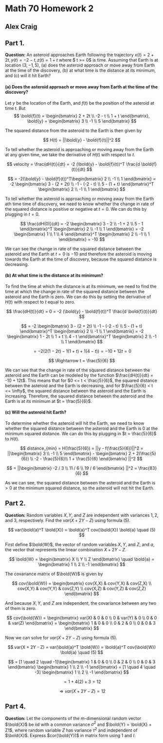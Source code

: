 # Math 70 Homework 2

## Alex Craig

## Part 1.

**Question:** An asteroid approaches Earth following the trajectory $x(t) = 2 + 2t, y(t) = -2 -t, z(t) = 1 + t$ where $ t >= 0$ is time. Assuming that Earth is at location $(3, -1, 5)$, (a) does the asteroid approach or move away from Earth at the time of the discovery, (b) at what time is the distance at its minimum, and (c) will it hit Earth?

#### (a) Does the asteroid approach or move away from Earth at the time of the discovery?

Let $y$ be the location of the Earth, and $f(t)$ be the position of the asteroid at time $t$.
But
$$
\bold{f}(t) = \begin{bmatrix} 2 + 2t \\ -2 - t \\ 1 + t \end{bmatrix}, \bold{y} = \begin{bmatrix} 3 \\ -1 \\ 5 \end{bmatrix}
$$

The squared distance from the asteroid to the Earth is then given by

$$
H(t) = ||\bold{y} - \bold{f}(t)||^2
$$

To tell whether the asteroid is approaching or moving away from the Earth at any given time, we take the derivative of $H(t)$ with respect to $t$.

$$
velocity = \frac{dH(t)}{dt} = -2 (\bold{y} - \bold{f}(t))^T \frac{d \bold{f}(t)}{dt}
$$

$$
= -2(\bold{y} - \bold{f}(t))^T\begin{bmatrix} 2 \\ -1 \\ 1 \end{bmatrix} = -2 \begin{bmatrix} 3 - (2 + 2t) \\ -1 - (-2 - t) \\ 5 - (1 + t) \end{bmatrix}^T \begin{bmatrix} 2 \\ -1 \\ 1 \end{bmatrix}
$$

To tell whether the asteroid is approaching or moving away from the Earth ath time time of discovery, we need to know whether the change in rate of the squared distance is positive or negative at $t = 0$. We can do this by plugging in $t = 0$.

$$
\frac{dH(0)}{dt} = -2 \begin{bmatrix} 3 - 2 \\ -1 + 2 \\ 5 - 1 \end{bmatrix}^T \begin{bmatrix} 2 \\ -1 \\ 1 \end{bmatrix} = -2 \begin{bmatrix} 1 \\ 1 \\ 4 \end{bmatrix}^T \begin{bmatrix} 2 \\ -1 \\ 1 \end{bmatrix} = -10
$$

We can see the change in rate of the squared distance between the asteroid and the Earth at $t = 0$ is $-10$ and therefore the asteroid is moving towards the Earth at the time of discovery, because the squared distance is decreasing.

#### (b) At what time is the distance at its minimum?

To find the time at which the distance is at its minimum, we need to find the time at which the change in rate of the squared distance between the asteroid and the Earth is zero. We can do this by setting the derivative of $H(t)$ with respect to $t$ equal to zero.

$$
\frac{dH(t)}{dt} = 0 = -2 (\bold{y} - \bold{f}(t))^T \frac{d \bold{f}(t)}{dt}
$$

$$
= -2 \begin{bmatrix} 3 - (2 + 2t) \\ -1 - (-2 - t) \\ 5 - (1 + t) \end{bmatrix}^T \begin{bmatrix} 2 \\ -1 \\ 1 \end{bmatrix} = -2 \begin{bmatrix} 1 - 2t \\ 1 + t \\ 4 - t \end{bmatrix}^T \begin{bmatrix} 2 \\ -1 \\ 1 \end{bmatrix}
$$

$$
= -2 (2(1 - 2t) - 1(1 + t) + 1(4 - t)) = -10 + 12t = 0
$$

$$
\Rightarrow t = \frac{5}{6}
$$

We can see that the change in rate of the squared distance between the asteroid and the Earth can be modeled by the function $\frac{dH(t)}{dt} = -10 + 12t$. This means that for $0 <= t < \frac{5}{6}$, the squared distance between the asteroid and the Earth is decreasing, and for $\frac{5}{6} < t <= \infty$, the squared distance between the asteroid and the Earth is increasing. Therefore, the squared distance between the asteroid and the Earth is at its minimum at $t = \frac{5}{6}$.

#### (c) Will the asteroid hit Earth?

To determine whether the asteroid will hit the Earth, we need to know whether the squared distance between the asteroid and the Earth is 0 at the minimum squared distance. We can do this by plugging in $t = \frac{5}{6}$ to $H(t)$.

$$
distance_{min} = H(\frac{5}{6}) = ||y - f(\frac{5}{6})||^2 = ||\begin{bmatrix} 3 \\ -1 \\ 5 \end{bmatrix} - \begin{bmatrix} 2 + 2(\frac{5}{6}) \\ -2 - \frac{5}{6}\\ 1 + \frac{5}{6} \end{bmatrix} ||^2
$$

$$
= ||\begin{bmatrix} -2 / 3 \\ 11 / 6 \\ 19 / 6 \end{bmatrix} ||^2 = \frac{83}{6}
$$

As we can see, the squared distance between the asteroid and the Earth is $>0$ at the minimum squared distance, so the asteroid will not hit the Earth.

## Part 2.

**Question:** Random variables $X, Y$, and $Z$ are independent with variances $1, 2$, and $3$, respectively. Find the $var(X + 2Y - Z)$ using formula (5).

$$
var(\bold{a}^T \bold{X}) = \bold{a}^T cov(\bold{X}) \bold{a} \quad (5)
$$

First define $\bold{W}$, the vector of random variables $X, Y$, and $Z$, and $a$, the vector that represents the linear combination $X + 2Y - Z$.

$$
\bold{W} = \begin{bmatrix} X \\ Y \\ Z \end{bmatrix} \quad
\bold{a} = \begin{bmatrix} 1 \\ 2 \\ -1 \end{bmatrix}
$$

The covariance matrix of $\bold{W}$ is given by

$$
cov(\bold{W}) = \begin{bmatrix} cov(X,X) & cov(Y,X) & cov(Z,X) \\ cov(X,Y) & cov(Y,Y) & cov(Z,Y) \\ cov(X,Z) & cov(Y,Z) & cov(Z,Z) \end{bmatrix}
$$

And because $X, Y$, and $Z$ are independent, the covariance between any two of them is zero.

$$
cov(\bold{W}) = \begin{bmatrix} var(X) & 0 & 0 \\ 0 & var(Y) & 0 \\ 0 & 0 & var(Z) \end{bmatrix} = \begin{bmatrix} 1 & 0 & 0 \\ 0 & 2 & 0 \\ 0 & 0 & 3 \end{bmatrix}
$$

Now we can solve for $var(X + 2Y - Z)$ using formula (5).

$$
var(X + 2Y - Z) = var(\bold{a}^T \bold{W}) = \bold{a}^T cov(\bold{W}) \bold{a} \quad (5)
$$

$$
 = [1 \quad 2 \quad -1]\begin{bmatrix} 1 & 0 & 0 \\ 0 & 2 & 0 \\ 0 & 0 & 3 \end{bmatrix} \begin{bmatrix} 1 \\ 2 \\ -1 \end{bmatrix} = [1 \quad 4 \quad -3] \begin{bmatrix} 1 \\ 2 \\ -1 \end{bmatrix}
$$

$$
= 1 + 4(2) + 3 = 12
$$

$$
\Rightarrow var(X + 2Y - Z) = 12
$$

## Part 4.

**Question:** Let the components of the $m$-dimensional random vector $\bold{X}$ be iid with a common variance $\sigma^2$ and $\bold{Y} = \bold{X} + Z1$, where random variable $Z$ has variance $\tau^2$ and independent of $\bold{X}$. Express $cor(\bold{Y})$ in matrix form using $1$ and $I$.
